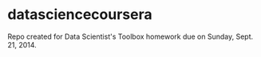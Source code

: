 datasciencecoursera
===================

Repo created for Data Scientist's Toolbox homework due on Sunday, Sept. 21, 2014.
